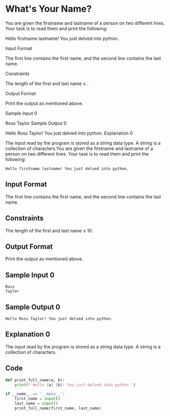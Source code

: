 # What's Your Name?

You are given the firstname and lastname of a person on two different lines. Your task is to read them and print the following:

Hello firstname lastname! You just delved into python.

Input Format

The first line contains the first name, and the second line contains the last name.

Constraints

The length of the first and last name ≤ .

Output Format

Print the output as mentioned above.

Sample Input 0

Ross
Taylor
Sample Output 0

Hello Ross Taylor! You just delved into python.
Explanation 0

The input read by the program is stored as a string data type. A string is a collection of characters.You are given the firstname and lastname of a person on two different lines. Your task is to read them and print the following:

    Hello firstname lastname! You just delved into python.

## Input Format

The first line contains the first name, and the second line contains the last name.

## Constraints

The length of the first and last name ≤ 10.

## Output Format

Print the output as mentioned above.

## Sample Input 0

    Ross
    Taylor
## Sample Output 0

    Hello Ross Taylor! You just delved into python.
## Explanation 0

The input read by the program is stored as a string data type. A string is a collection of characters.

## Code

```python
def print_full_name(a, b):
    print(f'Hello {a} {b}! You just delved into python.')

if __name__ == '__main__':
    first_name = input()
    last_name = input()
    print_full_name(first_name, last_name)
```